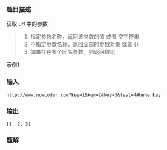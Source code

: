 ### 题目描述

获取 url 中的参数

> 1. 指定参数名称，返回该参数的值 或者 空字符串
> 2. 不指定参数名称，返回全部的参数对象 或者 {}
> 3. 如果存在多个同名参数，则返回数组

示例1

### 输入

```
http://www.nowcoder.com?key=1&key=2&key=3&test=4#hehe key
```

### 输出

```
[1, 2, 3]
```

### 题解

